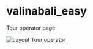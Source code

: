 <h1 align="text">valinabali_easy</h1>
<p align="text">Tour operator page</p>
<img src="https://i.ibb.co/McSKgpZ/Valinabali2.jpg" alt="Layout Tour operator">
